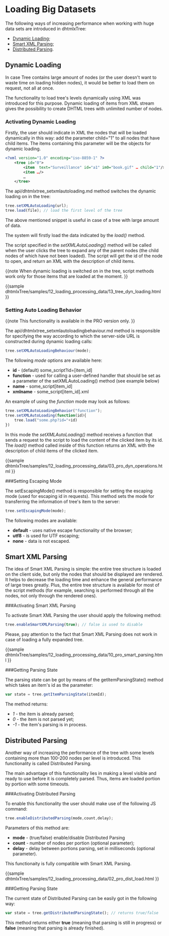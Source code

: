 Loading Big Datasets 
====================================


The following ways of increasing performance when working with huge data sets are introduced in dhtmlxTree:

-  [Dynamic Loading](tree/increasing_tree_s_performance.md#dynamicloading);
-  [Smart XML Parsing](tree/increasing_tree_s_performance.md#smartxmlparsing);
-  [Distributed Parsing](tree/increasing_tree_s_performance.md#distributedparsing).


Dynamic Loading  
-----------------------

In case Tree contains large amount of nodes (or the user doesn't want to waste time on loading hidden nodes), 
it would be better to load them on request, not all at once. 

The functionality to load tree's levels dynamically using XML was introduced for this purpose. 
Dynamic loading of items from XML stream gives the possibility to create DHTML trees with unlimited number of nodes.


<h3 id="dynload">Activating Dynamic Loading</h3> 

Firstly, the user should indicate in XML the nodes that will be loaded dynamically in this way: add the parameter child="1" to all nodes that have child items. 
The items containing this parameter will be the objects for dynamic loading.

~~~xml
<?xml version="1.0" encoding="iso-8859-1" ?>
	<tree id="0">
		<item  text="Surveillance" id="a1" im0="book.gif" … child="1"/>
		<item …/>
		…
	</tree>
~~~

The api/dhtmlxtree_setxmlautoloading.md method switches the dynamic loading on in the tree:

~~~js
tree.setXMLAutoLoading(url);
tree.load(file); // load the first level of the tree
~~~

The above mentioned snippet is useful in case of a tree with large amount of data. 

The system will firstly load the data indicated by the *load()* method.

The script specified in the *setXMLAutoLoading()* method will be called when the user clicks the tree to expand any of the parent nodes
(the child nodes of which have not been loaded). The script will get the id of the node to open, and return an XML with the description of child items.

{{note
When dynamic loading is switched on in the tree, script methods work only for those items that are loaded at the moment.
}}

{{sample
dhtmlxTree/samples/12_loading_processing_data/13_tree_dyn_loading.html
}}


<h3 id="loadbehavior">Setting Auto Loading Behavior</h3> 

{{note
This functionality is available in the PRO version only.
}}

The api/dhtmlxtree_setxmlautoloadingbehaviour.md method is responsible for specifying the way according 
to which the server-side URL is constructed during dynamic loading calls:

~~~js
tree.setXMLAutoLoadingBehaviour(mode);    
~~~

The following *mode* options are available here:

-  **id** - (default) some_script?id=[item_id]
-  **function** - used for calling a user-defined handler that should be set as a parameter of the setXMLAutoLoading() method (see example below)
-  **name** - some_script[item_id]
-  **xmlname**  - some_script[item_id].xml

An example of using the *function* mode may look as follows:

~~~js
tree.setXMLAutoLoadingBehavior("function");
tree.setXMLAutoLoading(function(id){
	tree.load("some.php?id="+id)
})
~~~

In this mode the *setXMLAutoLoading()* method receives a function that sends a request to the script to load the content of the clicked item by its id.
The *load()* method called inside of this function returns an XML with the description of child items of the clicked item.

{{sample
dhtmlxTree/samples/12_loading_processing_data/03_pro_dyn_operations.html
}}

###Setting Escaping Mode 

The setEscapingMode() method is responsible for setting the escaping mode (used for escaping id in requests). 
This method sets the mode for transferring the information of tree's item to the server:

~~~js
tree.setEscapingMode(mode);
~~~

The following modes are available:

-  **default** - uses native escape functionality of the browser;
-  **utf8** - is used for UTF escaping;
-  **none** - data is not escaped.



Smart XML Parsing  
---------------------

The idea of Smart XML Parsing is simple: the entire tree structure is loaded on the client side, but only the nodes that should be displayed are rendered. 
It helps to decrease the loading time
and enhance the general performance of large trees greatly. Plus, the entire tree structure is available for most of the script methods 
(for example, searching is performed through all the nodes, not only through the rendered ones).


###Activating Smart XML Parsing 


To activate Smart XML Parsing the user should apply the following method:

~~~js
tree.enableSmartXMLParsing(true); // false is used to disable
~~~

Please, pay attention to the fact that Smart XML Parsing does not work in case of loading a fully expanded tree.

{{sample
dhtmlxTree/samples/12_loading_processing_data/10_pro_smart_parsing.html
}}

###Getting Parsing State 

The parsing state can be got by means of the getItemParsingState() method which takes an item's id as the parameter:

~~~js
var state = tree.getItemParsingState(itemId); 
~~~

The method returns:

-  *1* - the item is already parsed;
-  *0* - the item is not parsed yet;
-  *-1* - the item's parsing is in process.

Distributed Parsing  
----------------------

Another way of increasing the performance of the tree with some levels containing more than 100-200 nodes per level is introduced. This functionality is called Distributed Parsing. 

The main advantage of this functionality lies in making a level visible and ready to use before it is completely parsed. 
Thus, items are loaded portion by portion with some timeouts.


###Activating Distributed Parsing 

To enable this functionality the user should make use of the following JS command:

~~~js
tree.enableDistributedParsing(mode,count,delay);
~~~

Parameters of this method are:

-  **mode** - (true/false) enable/disable Distributed Parsing
-  **count** - number of nodes per portion (optional parameter);
-  **delay** - delay between portions parsing, set in milliseconds (optional parameter).

This functionaity is fully compatible with Smart XML Parsing.

{{sample
dhtmlxTree/samples/12_loading_processing_data/02_pro_dist_load.html
}}

###Getting Parsing State 

The current state of Distributed Parsing can be easily got in the following way:

~~~js
var state = tree.getDistributedParsingState(); // returns true/false 
~~~

This method returns either **true** (meaning that parsing is still in progress) or **false** (meaning that parsing is already finished).


